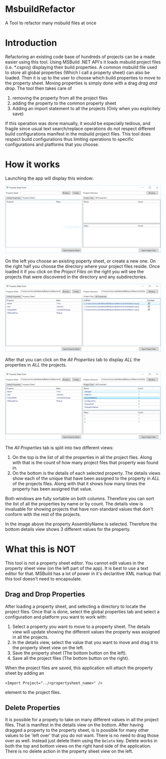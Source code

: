 # MsbuildRefactor
A Tool to refactor many msbuild files at once

# Introduction

Refactoring an existing code base of hundreds of projects can be a made easier using this tool. Using MSBuild .NET API's it loads msbuild project files (i.e. *.csproj) displaying their build properties. A common msbuild file used to store all global properties (Which I call a property sheet) can also be loaded. Then it is up to the user to choose which build properties to move to the property sheet.
Moving properties is simply done with a drag *drag and drop*. 
The tool then takes care of 
  1. removing the property from all the project files
  2. adding the property to the common property sheet
  3. Adding an import statement to all the projects (Only when you explicitely save)

If this operation was done manually, it would be especially tedious, and fragile since usual text search/replace operations do not respect different build configurations manifest in the msbuild project files. This tool does respect build configurations thus limiting operations to specific configurations and platforms that you choose.

# How it works
Launching the app will display this window:

![Blank window](docs/msbuildrefactor_blank_screen.PNG)

On the left you choose an existing poperty sheet, or create a new one. 
On the right half you choose the directory where your project files reside.
Once loaded it if you click on the *Project Files* on the right you will see the projects that were discovered in the directory and any subdirectories.

![Loaded with Data](docs/msbuildrefactor_loaded_screen.PNG)

After that you can click on the *All Properties* tab to display *ALL* the properties in *ALL* the projects.

![All Properites](docs/msbuildrefactor_loaded_properties.PNG)

The *All Properties* tab is split into two different views:
  1. On the top is the list of all the properties in all the project files. Along with that is the count of how many project files that property was found in. 
  2. On the bottom is the details of each selected property. The details views show each of the unique that have been assigned to the property in *ALL* of the projects files. Along with that it shows how many times the property has been assigned that value.

Both windows are fully sortable on both columns. Therefore you can sort the list of all the properties by name or by count. The details view is invaluable for showing projects that have non-standard values that don't conform with the rest of the projects.

In the image above the property AssemblyName is selected. Therefore the bottom details view shows 3 different values for the property.

# What this is NOT
This tool is not a property sheet editor. You cannot edit values in the property sheet view (on the left part of the app). It is best to use a text editor for that. MSBuild has a lot of power in it's declaritive XML markup that this tool doesn't need to encapsulate.

## Drag and Drop Properties

After loading a property sheet, and selecting a directory to locate the project files.
Once that is done, select the global properties tab and select a configuration and platform you want to work with:

1. Select a property you want to move to a property sheet. The details view will update showing the different values the property was assigned in all the projects. 
2. In the details view, select the value that you want to move and drag it to the property sheet view on the left.
3. Save the property sheet (The bottom button on the left).
4. Save all the project files (The bottom button on the right).

When the project files are saved, this application will attach the property sheet by adding an 

`<Import Project="../<propertysheet_name>" />` 

element to the project files.

## Delete Properties

It is possible for a propety to take on many different values in all the project files. That is manifest in the details view on the bottom. After having dragged a property to the property sheet, is is possible for many other values to be 'left over' that you do *not* want. There is no need to drag those over as well. Instead just delete them using the `Delete` key. Delete works in both the top and bottom views on the right hand side of the application. There is no delete action in the property sheet view on the left.

